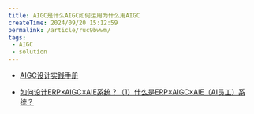 ```yaml
---
title: AIGC是什么AIGC如何运用为什么用AIGC
createTime: 2024/09/20 15:12:59
permalink: /article/ruc9bwwm/
tags:
 - AIGC
 - solution
---
```


* [AIGC设计实践手册](https://www.woshipm.com/pd/5991829.html)

* [如何设计ERP×AIGC×AIE系统？（1）什么是ERP×AIGC×AIE（AI员工）系统？](https://www.woshipm.com/pd/5980696.html)

<!-- more -->
